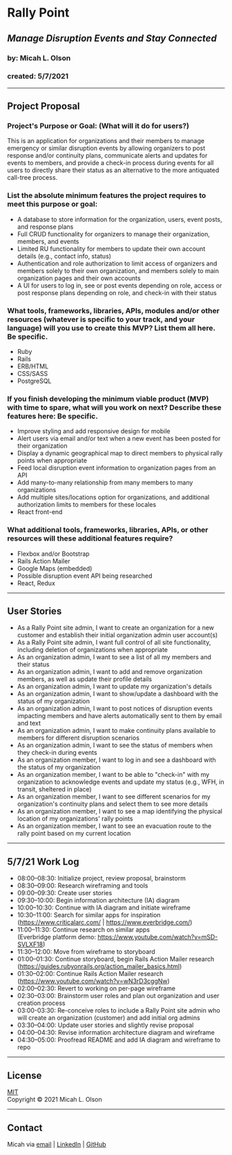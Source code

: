 # Rally Point
## _Manage Disruption Events and Stay Connected_
### by: Micah L. Olson
### created: 5/7/2021

---
## Project Proposal
### Project's Purpose or Goal: (What will it do for users?)
This is an application for organizations and their members to manage emergency or similar disruption events by allowing organizers to post response and/or continuity plans, communicate alerts and updates for events to members, and provide a check-in process during events for all users to directly share their status as an alternative to the more antiquated call-tree process.

### List the absolute minimum features the project requires to meet this purpose or goal:
* A database to store information for the organization, users, event posts, and response plans
* Full CRUD functionality for organizers to manage their organization, members, and events
* Limited RU functionality for members to update their own account details (e.g., contact info, status)
* Authentication and role authorization to limit access of organizers and members solely to their own organization, and members solely to main organization pages and their own accounts
* A UI for users to log in, see or post events depending on role, access or post response plans depending on role, and check-in with their status

### What tools, frameworks, libraries, APIs, modules and/or other resources (whatever is specific to your track, and your language) will you use to create this MVP? List them all here. Be specific.
* Ruby
* Rails
* ERB/HTML
* CSS/SASS
* PostgreSQL

### If you finish developing the minimum viable product (MVP) with time to spare, what will you work on next? Describe these features here: Be specific.
* Improve styling and add responsive design for mobile
* Alert users via email and/or text when a new event has been posted for their organization
* Display a dynamic geographical map to direct members to physical rally points when appropriate
* Feed local disruption event information to organization pages from an API
* Add many-to-many relationship from many members to many organizations
* Add multiple sites/locations option for organizations, and additional authorization limits to members for these locales
* React front-end

### What additional tools, frameworks, libraries, APIs, or other resources will these additional features require?
* Flexbox and/or Bootstrap
* Rails Action Mailer
* Google Maps (embedded)
* Possible disruption event API being researched
* React, Redux

--- 

## User Stories
* As a Rally Point site admin, I want to create an organization for a new customer and establish their initial organization admin user account(s) 
* As a Rally Point site admin, I want full control of all site functionality, including deletion of organizations when appropriate
* As an organization admin, I want to see a list of all my members and their status
* As an organization admin, I want to add and remove organization members, as well as update their profile details
* As an organization admin, I want to update my organization's details
* As an organization admin, I want to show/update a dashboard with the status of my organization
* As an organization admin, I want to post notices of disruption events impacting members and have alerts automatically sent to them by email and text
* As an organization admin, I want to make continuity plans available to members for different disruption scenarios
* As an organization admin, I want to see the status of members when they check-in during events
* As an organization member, I want to log in and see a dashboard with the status of my organization
* As an organization member, I want to be able to "check-in" with my organization to acknowledge events and update my status (e.g., WFH, in transit, sheltered in place)
* As an organization member, I want to see different scenarios for my organization's continuity plans and select them to see more details
* As an organization member, I want to see a map identifying the physical location of my organizations' rally points
* As an organization member, I want to see an evacuation route to the rally point based on my current location

---

## 5/7/21 Work Log
* 08:00–08:30: Initialize project, review proposal, brainstorm  
* 08:30–09:00: Research wireframing and tools  
* 09:00–09:30: Create user stories  
* 09:30–10:00: Begin information architecture (IA) diagram  
* 10:00–10:30: Continue with IA diagram and initiate wireframe  
* 10:30–11:00: Search for similar apps for inspiration  
  (https://www.criticalarc.com/ | https://www.everbridge.com/)  
* 11:00–11:30: Continue research on similar apps  
  (Everbridge platform demo: https://www.youtube.com/watch?v=mSD-SVLXF18)  
* 11:30–12:00: Move from wireframe to storyboard  
* 01:00–01:30: Continue storyboard, begin Rails Action Mailer research  
  (https://guides.rubyonrails.org/action_mailer_basics.html)  
* 01:30–02:00: Continue Rails Action Mailer research  
  (https://www.youtube.com/watch?v=wN3rD3cggNw)  
* 02:00–02:30: Revert to working on per-page wireframe   
* 02:30–03:00: Brainstorm user roles and plan out organization and user creation process  
* 03:00-03:30: Re-conceive roles to include a Rally Point site admin who will create an organization (customer) and add initial org admins  
* 03:30–04:00: Update user stories and slightly revise proposal  
* 04:00–04:30: Revise information architecture diagram and wireframe  
* 04:30–05:00: Proofread README and add IA diagram and wireframe to repo  

---

## License
[MIT](https://choosealicense.com/licenses/mit/)  
Copyright &copy; 2021 Micah L. Olson  

---

## Contact
Micah via [email](mailto:micah.olson@protonmail.com) | [LinkedIn](https://www.linkedin.com/in/micah-lewis-olson/) | [GitHub](https://github.com/MicahOlson)

